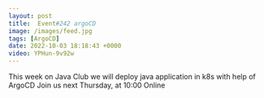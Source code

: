 ```yaml
---
layout: post
title:  Event#242 argoCD
image: /images/feed.jpg
tags: [ArgoCD]
date: 2022-10-03 18:18:43 +0000
video: YPHun-9v92w
---
```


This week on Java Club we will deploy java application in k8s with help of ArgoCD
Join us next Thursday, at 10:00 Online
